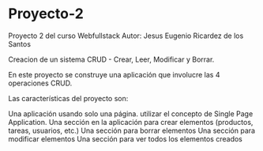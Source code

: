 # Proyecto-2
Proyecto 2 del curso Webfullstack
Autor: Jesus Eugenio Ricardez de los Santos

Creacion de un sistema CRUD - Crear, Leer, Modificar y Borrar.

En este proyecto se construye una aplicación que involucre las 4 operaciones CRUD.

Las características del proyecto son:

Una aplicación usando solo una página. utilizar el concepto de Single Page Application.
Una sección en la aplicación para crear elementos (productos, tareas, usuarios, etc.)
Una sección para borrar elementos
Una sección para modificar elementos
Una sección para ver todos los elementos creados
